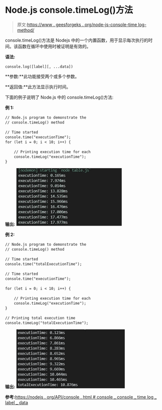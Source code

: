 # Node.js console.timeLog()方法

> 原文:[https://www . geesforgeks . org/node-js-console-time log-method/](https://www.geeksforgeeks.org/node-js-console-timelog-method/)

console.timeLog()方法是 Nodejs 中的一个内置函数，用于显示每次执行的时间。该函数在循环中使用时被证明是有效的。

**语法:**

```
console.log([label][, ...data])
```

**参数:**此功能接受两个或多个参数。

**返回值:**此方法显示执行时间。

下面的例子说明了 Node.js 中的 console.timeLog()方法:

**例 1:**

```
// Node.js program to demonstrate the   
// console.timeLog() method

// Time started
console.time("executionTime");
for (let i = 0; i < 10; i++) {

    // Printing execution time for each
    console.timeLog("executionTime");
}
```

**输出:**
![](img/8b33ffd1f7ce78e1e15b50b98a6a3fe4.png)

**例 2:**

```
// Node.js program to demonstrate the   
// console.timeLog() method

// Time started
console.time("totalExecutionTime");

// Time started
console.time("executionTime");

for (let i = 0; i < 10; i++) {

    // Printing execution time for each
    console.timeLog("executionTime");
}

// Printing total execution time
console.timeLog("totalExecutionTime");
```

**输出:**
![](img/aae761282d4337c1c12bbc08c3b082aa.png)

**参考:**[https://nodejs . org/API/console . html # console _ console _ time log _ label _ data](https://nodejs.org/api/console.html#console_console_timelog_label_data)
